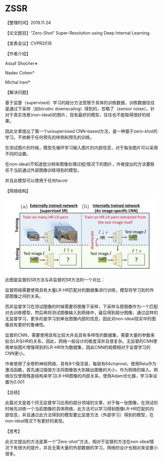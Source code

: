 # ZSSR

【整理时间】2019.11.24

【论文题目】“Zero-Shot” Super-Resolution using Deep Internal Learning.

【发表会议】CVPR2018

【作者介绍】

Assaf Shocher∗ 

Nadav Cohen† 

Michal Irani*

【解决问题】

基于监督（supervised）学习的超分方法受限于具体的训练数据，训练数据往往是通过下采样（如bicubic downscaling）得到的，忽略了（sensor noise）。针对于真实场景(non-ideal)的图片，现有最好的模型，往往也不能取得很好的结果。

因此文章提出了第一个unsupervised CNN-based方法，是一种基于zero-shot的学习。不依赖于任何预先的样例和预先的训练。

在测试图片的时候，模型先循环学习输入图片的内部信息，对于每张图片可以采用不同的设置。

在non-ideal(不知道低分辨率图像处理过程)情况下的图片，作者提出的方法要胜任于当前通过外部图像训练得到的模型。

并且此模型可以使用于任何facotr

【网络结构】

![An illustration of sparse-coding-based methods in the view of a convolutional neural network](pic/ZSSR/1.JPG)

此图是监督的SR方法与非监督的SR方法的一个对比：

监督网络需要使用具有大量LR-HR匹配对的数据集进行训练，模型将学习到的外部图像之间的关系。

而非监督学习在测试图像的时候需要将图像下采样，下采样与原图像作为一个匹配对去训练模型，然后再将测试图像输入到网络中，最后得到超分图像，通过这样的无监督学习，更多的是学习到单张图像内部的信息，因此对non-ideal现实中的图像具有更好的鲁棒性。

监督的CNN，需要使用具有比较大并且具有多样性的数据集，需要大量的参数来拟合LR与HR的关系，因此，网络一般设计的极度深并且很复杂。无监督的CNN使用单张图片增强得到的LR-HR作为数据集，因此CNN的规模相对于监督学习的CNN更小。

作者使用了全卷积神经网络，具有8个隐含层，每层有64channel，使用Relu作为激活函数，首先通过插值方法将图像放大到输出图像的大小，作为网络的输入。网络仅仅使用残差结构来学习LR-HR图像的内部关系，使用Adam优化器，学习率设置为0.001

【总结】

此篇论文是首个将无监督学习应用的超分领域的文章，对于每一张图像，在测试的时候先训练一个当前图像的具体网络，此方法可以学习得到图像LR-HR匹配的内部信息，并且通过此方法得到的模型要比监督方法（外部学习）得到的模型，在non-ideal情况下有更好的表现。

【思考】

此论文提出的方法是第一个“Zero-shot”方法，相对于监督的方法在non-ideal情况下有很大的提升，并且无需大量的外部数据的学习，网络的设计也相对来说要小很多。


